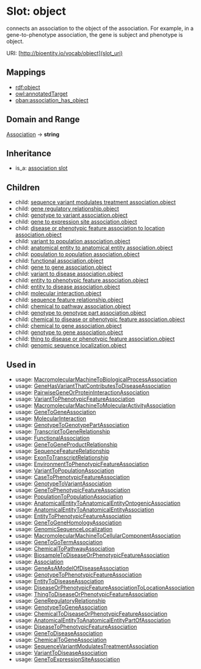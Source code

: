 # Slot: object


connects an association to the object of the association. For example, in a gene-to-phenotype association, the gene is subject and phenotype is object.

URI: [http://bioentity.io/vocab/object](slot_uri)
## Mappings

 * [rdf:object](http://purl.obolibrary.org/obo/rdf_object)
 * [owl:annotatedTarget](http://purl.obolibrary.org/obo/owl_annotatedTarget)
 * [oban:association_has_object](http://purl.obolibrary.org/obo/oban_association_has_object)
## Domain and Range

[Association](Association.md) -> **string**
## Inheritance

 *  is_a: [association slot](association_slot.md)
## Children

 *  child: [sequence variant modulates treatment association.object](sequence_variant_modulates_treatment_association_object.md)
 *  child: [gene regulatory relationship.object](gene_regulatory_relationship_object.md)
 *  child: [genotype to variant association.object](genotype_to_variant_association_object.md)
 *  child: [gene to expression site association.object](gene_to_expression_site_association_object.md)
 *  child: [disease or phenotypic feature association to location association.object](disease_or_phenotypic_feature_association_to_location_association_object.md)
 *  child: [variant to population association.object](variant_to_population_association_object.md)
 *  child: [anatomical entity to anatomical entity association.object](anatomical_entity_to_anatomical_entity_association_object.md)
 *  child: [population to population association.object](population_to_population_association_object.md)
 *  child: [functional association.object](functional_association_object.md)
 *  child: [gene to gene association.object](gene_to_gene_association_object.md)
 *  child: [variant to disease association.object](variant_to_disease_association_object.md)
 *  child: [entity to phenotypic feature association.object](entity_to_phenotypic_feature_association_object.md)
 *  child: [entity to disease association.object](entity_to_disease_association_object.md)
 *  child: [molecular interaction.object](molecular_interaction_object.md)
 *  child: [sequence feature relationship.object](sequence_feature_relationship_object.md)
 *  child: [chemical to pathway association.object](chemical_to_pathway_association_object.md)
 *  child: [genotype to genotype part association.object](genotype_to_genotype_part_association_object.md)
 *  child: [chemical to disease or phenotypic feature association.object](chemical_to_disease_or_phenotypic_feature_association_object.md)
 *  child: [chemical to gene association.object](chemical_to_gene_association_object.md)
 *  child: [genotype to gene association.object](genotype_to_gene_association_object.md)
 *  child: [thing to disease or phenotypic feature association.object](thing_to_disease_or_phenotypic_feature_association_object.md)
 *  child: [genomic sequence localization.object](genomic_sequence_localization_object.md)
## Used in

 *  usage: [MacromolecularMachineToBiologicalProcessAssociation](MacromolecularMachineToBiologicalProcessAssociation.md)
 *  usage: [GeneHasVariantThatContributesToDiseaseAssociation](GeneHasVariantThatContributesToDiseaseAssociation.md)
 *  usage: [PairwiseGeneOrProteinInteractionAssociation](PairwiseGeneOrProteinInteractionAssociation.md)
 *  usage: [VariantToPhenotypicFeatureAssociation](VariantToPhenotypicFeatureAssociation.md)
 *  usage: [MacromolecularMachineToMolecularActivityAssociation](MacromolecularMachineToMolecularActivityAssociation.md)
 *  usage: [GeneToGeneAssociation](GeneToGeneAssociation.md)
 *  usage: [MolecularInteraction](MolecularInteraction.md)
 *  usage: [GenotypeToGenotypePartAssociation](GenotypeToGenotypePartAssociation.md)
 *  usage: [TranscriptToGeneRelationship](TranscriptToGeneRelationship.md)
 *  usage: [FunctionalAssociation](FunctionalAssociation.md)
 *  usage: [GeneToGeneProductRelationship](GeneToGeneProductRelationship.md)
 *  usage: [SequenceFeatureRelationship](SequenceFeatureRelationship.md)
 *  usage: [ExonToTranscriptRelationship](ExonToTranscriptRelationship.md)
 *  usage: [EnvironmentToPhenotypicFeatureAssociation](EnvironmentToPhenotypicFeatureAssociation.md)
 *  usage: [VariantToPopulationAssociation](VariantToPopulationAssociation.md)
 *  usage: [CaseToPhenotypicFeatureAssociation](CaseToPhenotypicFeatureAssociation.md)
 *  usage: [GenotypeToVariantAssociation](GenotypeToVariantAssociation.md)
 *  usage: [GeneToPhenotypicFeatureAssociation](GeneToPhenotypicFeatureAssociation.md)
 *  usage: [PopulationToPopulationAssociation](PopulationToPopulationAssociation.md)
 *  usage: [AnatomicalEntityToAnatomicalEntityOntogenicAssociation](AnatomicalEntityToAnatomicalEntityOntogenicAssociation.md)
 *  usage: [AnatomicalEntityToAnatomicalEntityAssociation](AnatomicalEntityToAnatomicalEntityAssociation.md)
 *  usage: [EntityToPhenotypicFeatureAssociation](EntityToPhenotypicFeatureAssociation.md)
 *  usage: [GeneToGeneHomologyAssociation](GeneToGeneHomologyAssociation.md)
 *  usage: [GenomicSequenceLocalization](GenomicSequenceLocalization.md)
 *  usage: [MacromolecularMachineToCellularComponentAssociation](MacromolecularMachineToCellularComponentAssociation.md)
 *  usage: [GeneToGoTermAssociation](GeneToGoTermAssociation.md)
 *  usage: [ChemicalToPathwayAssociation](ChemicalToPathwayAssociation.md)
 *  usage: [BiosampleToDiseaseOrPhenotypicFeatureAssociation](BiosampleToDiseaseOrPhenotypicFeatureAssociation.md)
 *  usage: [Association](Association.md)
 *  usage: [GeneAsAModelOfDiseaseAssociation](GeneAsAModelOfDiseaseAssociation.md)
 *  usage: [GenotypeToPhenotypicFeatureAssociation](GenotypeToPhenotypicFeatureAssociation.md)
 *  usage: [EntityToDiseaseAssociation](EntityToDiseaseAssociation.md)
 *  usage: [DiseaseOrPhenotypicFeatureAssociationToLocationAssociation](DiseaseOrPhenotypicFeatureAssociationToLocationAssociation.md)
 *  usage: [ThingToDiseaseOrPhenotypicFeatureAssociation](ThingToDiseaseOrPhenotypicFeatureAssociation.md)
 *  usage: [GeneRegulatoryRelationship](GeneRegulatoryRelationship.md)
 *  usage: [GenotypeToGeneAssociation](GenotypeToGeneAssociation.md)
 *  usage: [ChemicalToDiseaseOrPhenotypicFeatureAssociation](ChemicalToDiseaseOrPhenotypicFeatureAssociation.md)
 *  usage: [AnatomicalEntityToAnatomicalEntityPartOfAssociation](AnatomicalEntityToAnatomicalEntityPartOfAssociation.md)
 *  usage: [DiseaseToPhenotypicFeatureAssociation](DiseaseToPhenotypicFeatureAssociation.md)
 *  usage: [GeneToDiseaseAssociation](GeneToDiseaseAssociation.md)
 *  usage: [ChemicalToGeneAssociation](ChemicalToGeneAssociation.md)
 *  usage: [SequenceVariantModulatesTreatmentAssociation](SequenceVariantModulatesTreatmentAssociation.md)
 *  usage: [VariantToDiseaseAssociation](VariantToDiseaseAssociation.md)
 *  usage: [GeneToExpressionSiteAssociation](GeneToExpressionSiteAssociation.md)
